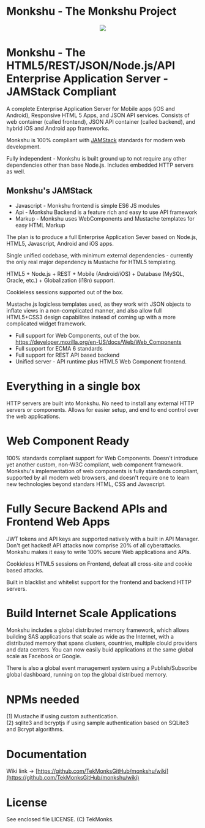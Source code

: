 # Monkshu - The Monkshu Project
<p align="center"><img src="https://github.com/TekMonksGitHub/monkshu/blob/master/frontend/framework/img/logo_512.png?raw=true"></p>

Monkshu - The HTML5/REST/JSON/Node.js/API Enterprise Application Server - JAMStack Compliant
=============================================================================================
A complete Enterprise Application Server for Mobile apps (iOS and Android), Responsive HTML 5 Apps, and JSON API services. Consists of web container (called frontend), JSON API container (called backend), and hybrid iOS and Android app frameworks. 

Monkshu is 100% compliant with [JAMStack](https://jamstack.org) standards for modern web development. 

Fully independent - Monkshu is built ground up to not require any other dependencies other than base Node.js. Includes embedded HTTP servers as well.

## Monkshu's JAMStack
* Javascript - Monkshu frontend is simple ES6 JS modules  
* Api - Monkshu Backend is a feature rich and easy to use API framework  
* Markup - Monkshu uses WebComponents and Mustache templates for easy HTML Markup  

The plan is to produce a full Enterprise Application Sever based on Node.js, HTML5, Javascript, Android and iOS apps.

Single unified codebase, with minimum external dependencies - currently the only real major dependency is Mustache for HTML5 templating.

HTML5 + Node.js + REST + Mobile (Android/iOS) + Database (MySQL, Oracle, etc.) + Globalization (i18n) support.

Cookieless sessions supported out of the box.

Mustache.js logicless templates used, as they work with JSON objects to inflate views in a non-complicated manner,
and also allow full HTML5+CSS3 design capabilites instead of coming up with a more complicated widget framework.

* Full support for Web Components, out of the box. https://developer.mozilla.org/en-US/docs/Web/Web_Components
* Full support for ECMA 6 standards
* Full support for REST API based backend
* Unified server - API runtime plus HTML5 Web Component frontend.
  
Everything in a single box
==========================
HTTP servers are built into Monkshu. No need to install any external HTTP servers or components. Allows for easier setup, and end to end control over the web applications. 

Web Component Ready
===================
100% standards compliant support for Web Components. Doesn't introduce yet another custom, non-W3C compliant, web component framework. Monkshu's implementation of web components is fully standards compliant, supported by all modern web browsers, and doesn't require one to learn new technologies beyond standars HTML, CSS and Javascript. 

 
Fully Secure Backend APIs and Frontend Web Apps
================================================
JWT tokens and API keys are supported natively with a built in API Manager. Don't get hacked! API attacks now comprise 20% of all cyberattacks. Monkshu makes it easy to write 100% secure Web applications and APIs.

Cookieless HTML5 sessions on Frontend, defeat all cross-site and cookie based attacks.

Built in blacklist and whitelist support for the frontend and backend HTTP servers. 

Build Internet Scale Applications
==================================
Monkshu includes a global distributed memory framework, which allows building SAS applications that scale as wide as the Internet, with a distributed memory that spans clusters, countries, multiple clould providers and data centers. You can now easily buid applications at the same global scale as Facebook or Google. 

There is also a global event management system using a Publish/Subscribe global dashboard, running on top the global distribued memory.

NPMs needed
===========
(1) Mustache if using custom authentication.  
(2) sqlite3 and bcryptjs if using sample authentication based on SQLite3 and Bcrypt algorithms.

Documentation
===========
Wiki link -> [https://github.com/TekMonksGitHub/monkshu/wiki](https://github.com/TekMonksGitHub/monkshu/wiki)

License
==========
See enclosed file LICENSE. (C) TekMonks.
